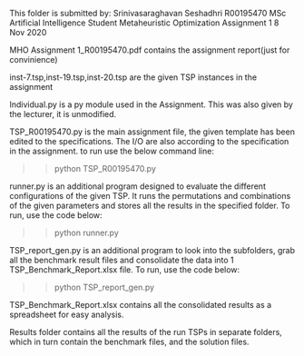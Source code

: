 This folder is submitted by:
Srinivasaraghavan Seshadhri
R00195470
MSc Artificial Intelligence Student
Metaheuristic Optimization Assignment 1
8 Nov 2020

MHO Assignment 1_R00195470.pdf contains the assignment report(just for convinience)

inst-7.tsp,inst-19.tsp,inst-20.tsp are the given TSP instances in the assignment

Individual.py is a py module used in the Assignment. This was also given by
the lecturer, it is unmodified.

TSP_R00195470.py  is the main assignment file, the given template has been edited
to the specifications. The I/O are also according to the specification in the assignment.
to run use the below command line:
>>python TSP_R00195470.py <Instance File Name>

runner.py is an additional program designed to evaluate the different configurations of
the given TSP. It runs the permutations and combinations of the given parameters and stores all the results in the specified folder.
To run, use the code below:
>>python runner.py <New folder name to save the results>

TSP_report_gen.py is an additional program to look into the subfolders, grab all the benchmark result files and consolidate the data into 1 TSP_Benchmark_Report.xlsx file.
To run, use the code below:
>>python TSP_report_gen.py

TSP_Benchmark_Report.xlsx contains all the consolidated results as a spreadsheet for easy analysis.

Results folder contains all the results of the run TSPs in separate folders, which in turn contain the benchmark files, and the solution files.